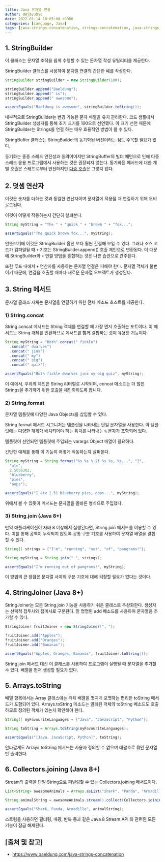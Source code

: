 ```yaml
---
title: Java 문자열 연결
author: dejavuhyo
date: 2022-01-14 10:05:00 +0900
categories: [Language, Java]
tags: [java-strings-concatenation, strings-concatenation, java-strings, 자바-문자열-열결, 문자열-연결, 자바-문자열]
---
```


## 1. StringBuilder
이 클래스는 문자열 조작을 쉽게 수행할 수 있는 문자열 작성 유틸리티를 제공한다.

StringBuilder 클래스를 사용하여 문자열 연결의 간단한 예를 작성한다.

```java
StringBuilder stringBuilder = new StringBuilder(100);

stringBuilder.append("Baeldung");
stringBuilder.append(" is");
stringBuilder.append(" awesome");

assertEquals("Baeldung is awesome", stringBuilder.toString());
```

내부적으로 StringBuilder는 변경 가능한 문자 배열을 유지 관리한다. 코드 샘플에서 StringBuilder 생성자를 통해 초기 크기를 100으로 선언했다. 이 크기 선언 때문에 StringBuilder는 Strings를 연결 하는 매우 효율적인 방법이 될 수 있다.

StringBuffer 클래스는 StringBuilder의 동기화된 버전이라는 점도 주목할 필요가 있다.

동기화는 종종 스레드 안전성과 동의어이지만 StringBuffer의 빌더 패턴으로 인해 다중 스레드 응용 프로그램에서 사용하는 것은 권장되지 않는다. 동기화된 메서드에 대한 개별 호출은 스레드로부터 안전하지만 [다중 호출](https://dzone.com/articles/why-synchronized-stringbuffer)은 그렇지 않다.

## 2. 덧셈 연산자
이것은 숫자를 더하는 것과 동일한 연산자이며 문자열에 적용될 때 연결하기 위해 오버로드된다.

이것이 어떻게 작동하는지 간단히 살펴본다.

```java
String myString = "The " + "quick " + "brown " + "fox...";

assertEquals("The quick brown fox...", myString);
```

언뜻보기에 이것은 StringBuilder 옵션 보다 훨씬 간결해 보일 수 있다. 그러나 소스 코드가 컴파일될 때 `+` 기호는 StringBuilder.append() 호출 체인으로 변환된다. 이 때문에 StringBuilder와 `+` 연결 방법을 혼합하는 것은 나쁜 습관으로 간주된다.

또한 루프 내에서 `+` 연산자를 사용하는 문자열 연결은 피해야 한다. 문자열 객체가 불변이기 때문에, 연결을 호출할 때마다 새로운 문자열 오브젝트가 생성된다.

## 3. String 메서드
문자열 클래스 자체는 문자열을 연결하기 위한 전체 메소드 호스트를 제공한다.

### 1) String.concat
String.concat 메서드는 String 객체를 연결할 때 가장 먼저 호출하는 포트이다. 이 메서드는 String 개체를 반환하므로 메서드를 함께 결합하는 것이 유용한 기능이다.

```java
String myString = "Both".concat(" fickle")
  .concat(" dwarves")
  .concat(" jinx")
  .concat(" my")
  .concat(" pig")
  .concat(" quiz");

assertEquals("Both fickle dwarves jinx my pig quiz", myString);
```

이 예에서, 우리의 체인은 String 리터럴로 시작되며, concat 메소드는 더 많은 Strings을 추가하기 위한 호출을 체인화하도록 합니다.

### 2) String.format
문자열 템플릿에 다양한 Java Objects를 삽입할 수 있다.

String.format 메서드 시그니처는 템플릿을 나타내는 단일 문자열을 사용한다. 이 템플릿에는 다양한 개체가 배치되어야 하는 위치를 나타내는 `%` 문자가 포함되어 있다.

템플릿이 선언되면 템플릿에 주입되는 varargs Object 배열이 필요하다.

간단한 예제를 통해 이 기능이 어떻게 작동하는지 살펴본다.

```java
String myString = String.format("%s %s %.2f %s %s, %s...", "I",
  "ate",
  2.5056302,
  "blueberry",
  "pies",
  "oops");

assertEquals("I ate 2.51 blueberry pies, oops...", myString);
```

위에서 볼 수 있듯이 메서드는 문자열을 올바른 형식으로 주입했다.

### 3) String.join (Java 8+)
만약 애플리케이션이 자바 8 이상에서 실행된다면, String.join 메서드를 이용할 수 있다. 이를 통해 공백이 누락되지 않도록 공통 구분 기호를 사용하여 문자열 배열을 결합 할 수 있다.

```java
String[] strings = {"I'm", "running", "out", "of", "pangrams!"};

String myString = String.join(" ", strings);

assertEquals("I'm running out of pangrams!", myString);
```

이 방법의 큰 장점은 문자열 사이의 구분 기호에 대해 걱정할 필요가 없다는 것이다.

## 4. StringJoiner (Java 8+)
StringJoiner는 모든 String.join 기능을 사용하기 쉬운 클래스로 추상화한다. 생성자는 선택적 접두사와 접미사로 구분된다. 잘 명명된 add 메소드를 사용하여 문자열을 추가할 수 있다.

```java
StringJoiner fruitJoiner = new StringJoiner(", ");

fruitJoiner.add("Apples");
fruitJoiner.add("Oranges");
fruitJoiner.add("Bananas");

assertEquals("Apples, Oranges, Bananas", fruitJoiner.toString());
```

String.join 메서드 대신 이 클래스를 사용하여 프로그램이 실행될 때 문자열을 추가할 수 있다. 배열을 먼저 생성할 필요가 없다.

## 5. Arrays.toString
배열 항목에서는 Array 클래스에는 객체 배열을 멋지게 포맷하는 편리한 toString 메서드가 포함되어 있다. Arrays.toString 메소드는 밀폐된 객체의 toString 메소드도 호출하므로 정의된 객체가 있는지 확인해야 한다.

```java
String[] myFavouriteLanguages = {"Java", "JavaScript", "Python"};

String toString = Arrays.toString(myFavouriteLanguages);

assertEquals("[Java, JavaScript, Python]", toString);
```

안타깝게도 Arrays.toString 메서드는 사용자 정의할 수 없으며 대괄호로 묶인 문자열만 출력한다.

## 6. Collectors.joining (Java 8+)
Stream의 출력을 단일 String으로 퍼널링할 수 있는 Collectors.joining 메서드이다.

```java
List<String> awesomeAnimals = Arrays.asList("Shark", "Panda", "Armadillo");

String animalString = awesomeAnimals.stream().collect(Collectors.joining(", "));

assertEquals("Shark, Panda, Armadillo", animalString);
```

스트림을 사용하면 필터링, 매핑, 반복 등과 같은 Java 8 Stream API 와 관련된 모든 기능이 잠금 해제된다.

## [출처 및 참고]
* <https://www.baeldung.com/java-strings-concatenation>

